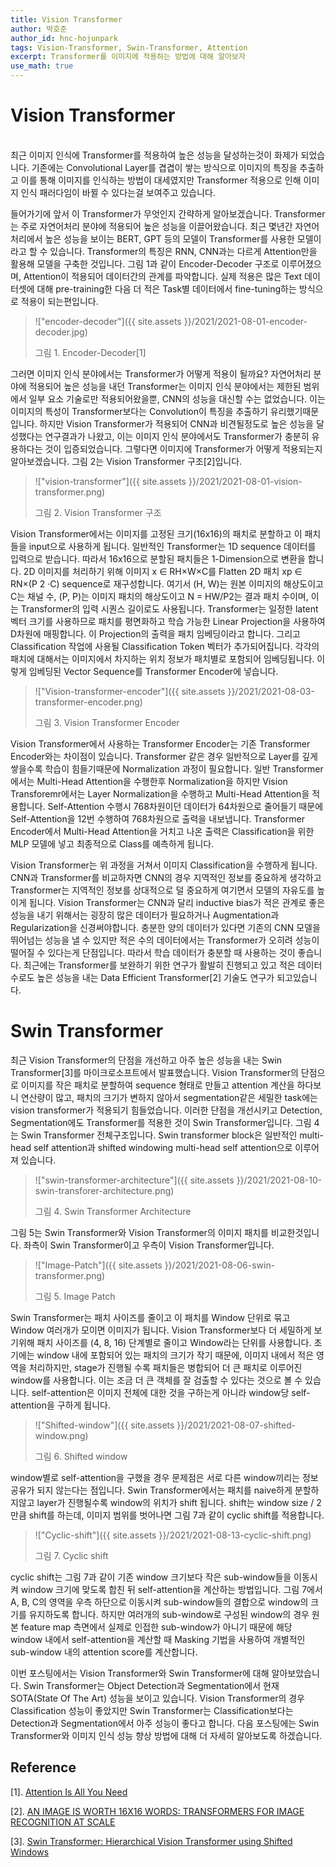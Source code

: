 ```yaml
---
title: Vision Transformer
author: 박호준
author_id: hnc-hojunpark
tags: Vision-Transformer, Swin-Transformer, Attention
excerpt: Transformer를 이미지에 적용하는 방법에 대해 알아보자
use_math: true
---
```


# Vision Transformer

<br>
최근 이미지 인식에 Transformer를 적용하여 높은 성능을 달성하는것이 화제가 되었습니다. 기존에는 Convolutional Layer를 겹겹이 쌓는 방식으로 이미지의 특징을 추출하고 이를 통해 이미지를 인식하는 방법이 대세였지만 Transformer 적용으로 인해 이미지 인식 패러다임이 바뀔 수 있다는걸 보여주고 있습니다.

들어가기에 앞서 이 Transformer가 무엇인지 간략하게 알아보겠습니다.
Transformer는 주로 자연어처리 분야에 적용되어 높은 성능을 이끌어왔습니다. 최근 몇년간 자연어처리에서 높은 성능을 보이는 BERT, GPT 등의 모델이 Transformer를 사용한 모델이라고 할 수 있습니다. Transformer의 특징은 RNN, CNN과는 다르게 Attention만을 활용해 모델을 구축한 것입니다. 그림 1과 같이 Encoder-Decoder 구조로 이루어졌으며, Attention이 적용되어 데이터간의 관계를 파악합니다.
실제 적용은 많은 Text 데이터셋에 대해 pre-training한 다음 더 적은 Task별 데이터에서 fine-tuning하는 방식으로 적용이 되는편입니다.

>!["encoder-decoder"]({{ site.assets }}/2021/2021-08-01-encoder-decoder.jpg)
>
> 그림 1. Encoder-Decoder[1]
 
그러면 이미지 인식 분야에서는 Transformer가 어떻게 적용이 될까요?
자연어처리 분야에 적용되어 높은 성능을 내던 Transformer는 이미지 인식 분야에서는 제한된 범위에서 일부 요소 기술로만 적용되어왔을뿐, CNN의 성능을 대신할 수는 없었습니다. 이는 이미지의 특성이 Transformer보다는 Convolution이 특징을 추출하기 유리했기때문입니다. 하지만 Vision Transformer가 적용되어 CNN과 비견될정도로 높은 성능을 달성했다는 연구결과가 나왔고, 이는 이미지 인식 분야에서도 Transformer가 충분히 유용하다는 것이 입증되었습니다.
그렇다면 이미지에 Transformer가 어떻게 적용되는지 알아보겠습니다. 그림 2는 Vision Transformer 구조[2]입니다.

>!["vision-transformer"]({{ site.assets }}/2021/2021-08-01-vision-transformer.png)
>
> 그림 2. Vision Transformer 구조

Vision Transformer에서는 이미지를 고정된 크기(16x16)의 패치로 분할하고 이 패치들을 input으로 사용하게 됩니다. 일반적인 Transformer는 1D sequence 데이터를 입력으로 받습니다. 따라서 16x16으로 분할된 패치들은 1-Dimension으로 변환을 합니다. 2D 이미지를 처리하기 위해 이미지 x ∈ RH×W×C를 Flatten 2D 패치 xp ∈ RN×(P 2 ·C) sequence로 재구성합니다. 여기서 (H, W)는 원본 이미지의 해상도이고 C는 채널 수, (P, P)는 이미지 패치의 해상도이고 N = HW/P2는 결과 패치 수이며, 이는 Transformer의 입력 시퀀스 길이로도 사용됩니다. Transformer는 일정한 latent 벡터 크기를 사용하므로 패치를 평면화하고 학습 가능한 Linear Projection을 사용하여 D차원에 매핑합니다. 이 Projection의 출력을 패치 임베딩이라고 합니다. 그리고 Classification 작업에 사용될 Classification Token 벡터가 추가되어집니다. 각각의 패치에 대해서는 이미지에서 차지하는 위치 정보가 패치별로 포함되어 임베딩됩니다. 이렇게 임베딩된 Vector Sequence를 Transformer Encoder에 넣습니다.

>!["Vision-transformer-encoder"]({{ site.assets }}/2021/2021-08-03-transformer-encoder.png)
>
> 그림 3. Vision Transformer Encoder

Vision Transformer에서 사용하는 Transformer Encoder는 기존 Transformer Encoder와는 차이점이 있습니다. Transformer 같은 경우 일반적으로 Layer를 깊게 쌓을수록 학습이 힘들기때문에 Normalization 과정이 필요합니다. 일반 Transformer에서는 Multi-Head Attention을 수행한후 Normalization을 하지만 Vision Transforemr에서는 Layer Normalization을 수행하고 Multi-Head Attention을 적용합니다. Self-Attention 수행시 768차원이던 데이터가 64차원으로 줄어들기 때문에 Self-Attention을 12번 수행하여 768차원으로 출력을 내보냅니다. Transformer Encoder에서 Multi-Head Attention을 거치고 나온 출력은 Classification을 위한 MLP 모델에 넣고 최종적으로 Class를 예측하게 됩니다.

Vision Transformer는 위 과정을 거쳐서 이미지 Classification을 수행하게 됩니다. CNN과 Transformer를 비교하자면 CNN의 경우 지역적인 정보를 중요하게 생각하고 Transformer는 지역적인 정보를 상대적으로 덜 중요하게 여기면서 모델의 자유도를 높이게 됩니다. Vision Transformer는 CNN과 달리 inductive bias가 적은 관계로 좋은 성능을 내기 위해서는 굉장히 많은 데이터가 필요하거나 Augmentation과 Regularization을 신경써야합니다. 충분한 양의 데이터가 있다면 기존의 CNN 모델을 뛰어넘는 성능을 낼 수 있지만 적은 수의 데이터에서는 Transformer가 오히려 성능이 떨어질 수 있다는게 단점입니다. 따라서 학습 데이터가 충분할 때 사용하는 것이 좋습니다. 최근에는 Transformer를 보완하기 위한 연구가 활발히 진행되고 있고 적은 데이터 수로도 높은 성능을 내는 Data Efficient Transformer[2] 기술도 연구가 되고있습니다.


# Swin Transformer


최근 Vision Transformer의 단점을 개선하고 아주 높은 성능을 내는 Swin Transformer[3]를 마이크로소프트에서 발표했습니다. Vision Transformer의 단점으로 이미지를 작은 패치로 분할하여 sequence 형태로 만들고 attention 계산을 하다보니 연산량이 많고, 패치의 크기가 변하지 않아서 segmentation같은 세밀한 task에는 vision transformer가 적용되기 힘들었습니다. 이러한 단점을 개선시키고 Detection, Segmentation에도 Transformer를 적용한 것이 Swin Transformer입니다. 그림 4는 Swin Transformer 전체구조입니다. Swin transformer block은 일반적인 multi-head self attention과 shifted windowing multi-head self attention으로 이루어져 있습니다.

>!["swin-transformer-architecture"]({{ site.assets }}/2021/2021-08-10-swin-transforer-architecture.png)
>
> 그림 4. Swin Transformer Architecture

그림 5는 Swin Transformer와 Vision Transformer의 이미지 패치를 비교한것입니다. 좌측이 Swin Transformer이고 우측이 Vision Transformer입니다. 

>!["Image-Patch"]({{ site.assets }}/2021/2021-08-06-swin-transformer.png)
>
> 그림 5. Image Patch

Swin Transformer는 패치 사이즈를 줄이고 이 패치를 Window 단위로 묶고 Window 여러개가 모이면 이미지가 됩니다. Vision Transformer보다 더 세밀하게 보기위해 패치 사이즈를 (4, 8, 16) 단계별로 줄이고 Window라는 단위를 사용합니다. 초기에는 window 내에 포함되어 있는 패치의 크기가 작기 때문에, 이미지 내에서 적은 영역을 처리하지만, stage가 진행될 수록 패치들은 병합되어 더 큰 패치로 이루어진 window를 사용합니다. 이는 조금 더 큰 객체를 잘 검출할 수 있다는 것으로 볼 수 있습니다. self-attention은 이미지 전체에 대한 것을 구하는게 아니라 window당 self-attention을 구하게 됩니다. 

>!["Shifted-window"]({{ site.assets }}/2021/2021-08-07-shifted-window.png)
>
> 그림 6. Shifted window

window별로 self-attention을 구했을 경우 문제점은 서로 다른 window끼리는 정보 공유가 되지 않는다는 점입니다. Swin Transformer에서는 패치를 naive하게 분할하지않고 layer가 진행될수록 window의 위치가 shift 됩니다. shift는 window size / 2 만큼 shift를 하는데, 이미지 범위를 벗어나면 그림 7과 같이 cyclic shift를 적용합니다.

>!["Cyclic-shift"]({{ site.assets }}/2021/2021-08-13-cyclic-shift.png)
>
> 그림 7. Cyclic shift

cyclic shift는 그림 7과 같이 기존 window 크기보다 작은 sub-window들을 이동시켜 window 크기에 맞도록 합친 뒤 self-attention을 계산하는 방법입니다. 그림 7에서 A, B, C의 영역을 우측 하단으로 이동시켜 sub-window들의 결합으로 window의 크기를 유지하도록 합니다. 하지만 여러개의 sub-window로 구성된 window의 경우 원본 feature map 측면에서 실제로 인접한 sub-window가 아니기 때문에 해당 window 내에서 self-attention을 계산할 때 Masking 기법을 사용하여 개별적인 sub-window 내의 attention score를 계산합니다.


이번 포스팅에서는 Vision Transformer와 Swin Transformer에 대해 알아보았습니다. Swin Transformer는 Object Detection과 Segmentation에서 현재 SOTA(State Of The Art) 성능을 보이고 있습니다. Vision Transformer의 경우 Classification 성능이 좋았지만 Swin Transformer는 Classification보다는 Detection과 Segmentation에서 아주 성능이 좋다고 합니다.
다음 포스팅에는 Swin Transformer와 이미지 인식 성능 향상 방법에 대해 더 자세히 알아보도록 하겠습니다.


## Reference
[1]. [Attention Is All You Need](https://arxiv.org/abs/1706.03762)

[2]. [AN IMAGE IS WORTH 16X16 WORDS: TRANSFORMERS FOR IMAGE RECOGNITION AT SCALE](https://arxiv.org/abs/2010.11929)

[3]. [Swin Transformer: Hierarchical Vision Transformer using Shifted Windows](https://arxiv.org/abs/2103.14030)
